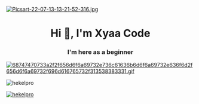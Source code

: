 
[![Picsart-22-07-13-13-21-52-316.jpg](https://i.postimg.cc/hPyXXbtz/Picsart-22-07-13-13-21-52-316.jpg)](https://postimg.cc/cr3xj3Y0)

<h1 align="center">Hi 👋, I'm Xyaa Code</h1>
<h3 align="center">I'm here as a beginner</h3>

[![68747470733a2f2f656d6f6a69732e736c61636b6d6f6a69732e636f6d2f656d6f6a69732f696d616765732f313538383331.gif](https://i.postimg.cc/0yHPXm96/68747470733a2f2f656d6f6a69732e736c61636b6d6f6a69732e636f6d2f656d6f6a69732f696d616765732f313538383331.gif)](https://postimg.cc/tsPKYsZy)

<p align="left"> <img src="https://komarev.com/ghpvc/?username=hekelpro&label=Profile%20views&color=0e75b6&style=flat" alt="hekelpro" /> </p>

<p align="left"> <a href="https://github.com/ryo-ma/github-profile-trophy"><img src="https://github-profile-trophy.vercel.app/?username=hekelpro" alt="hekelpro" /></a> </p>

